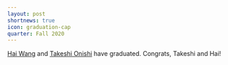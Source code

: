 ```yaml
---
layout: post
shortnews: true
icon: graduation-cap
quarter: Fall 2020
---
```


<A HREF="http://ttic.uchicago.edu/~haiwang/">Hai Wang</A> and <A HREF="https://0024takeshi.bitbucket.io/">Takeshi Onishi</A> have graduated.  Congrats, Takeshi and Hai!

